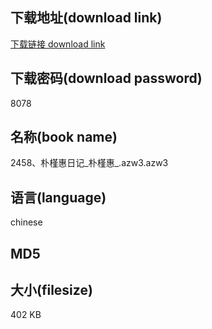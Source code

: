 ## 下载地址(download link)
[下载链接 download link](https://voluble-croquembouche-d321dc.netlify.app/?s=2458%E3%80%81%E6%9C%B4%E6%A7%BF%E6%83%A0%E6%97%A5%E8%AE%B0_%E6%9C%B4%E6%A7%BF%E6%83%A0_.azw3)

## 下载密码(download password)
8078

## 名称(book name)
2458、朴槿惠日记_朴槿惠_.azw3.azw3

## 语言(language)
chinese

## MD5


## 大小(filesize)
402 KB
